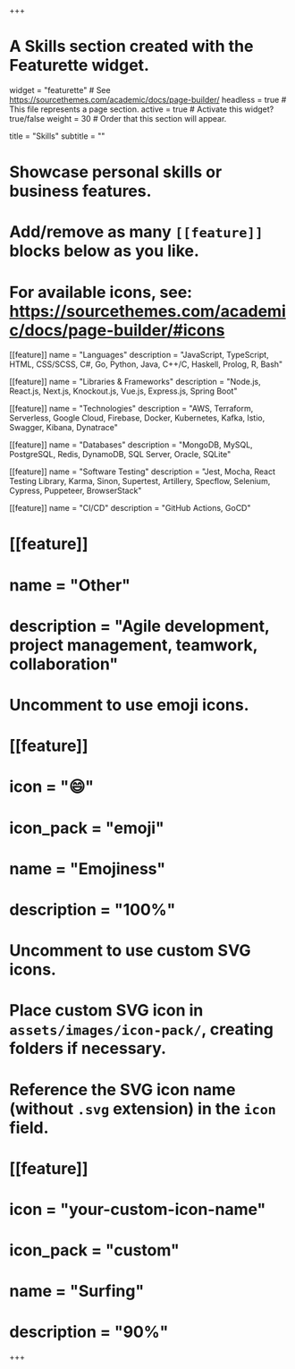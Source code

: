 +++
# A Skills section created with the Featurette widget.
widget = "featurette"  # See https://sourcethemes.com/academic/docs/page-builder/
headless = true  # This file represents a page section.
active = true  # Activate this widget? true/false
weight = 30  # Order that this section will appear.

title = "Skills"
subtitle = ""

# Showcase personal skills or business features.
# 
# Add/remove as many `[[feature]]` blocks below as you like.
# 
# For available icons, see: https://sourcethemes.com/academic/docs/page-builder/#icons


[[feature]]
  name = "Languages"
  description = "JavaScript, TypeScript, HTML, CSS/SCSS,  C#, Go, Python, Java, C++/C, Haskell, Prolog, R, Bash"

[[feature]]
  name = "Libraries & Frameworks"
  description = "Node.js, React.js, Next.js, Knockout.js, Vue.js, Express.js, Spring Boot"

[[feature]]
  name = "Technologies"
  description = "AWS, Terraform, Serverless, Google Cloud, Firebase, Docker, Kubernetes, Kafka, Istio, Swagger, Kibana, Dynatrace"

[[feature]]
  name = "Databases"
  description = "MongoDB, MySQL, PostgreSQL, Redis, DynamoDB, SQL Server, Oracle, SQLite"  

[[feature]]
  name = "Software Testing"
  description = "Jest, Mocha, React Testing Library, Karma, Sinon, Supertest, Artillery, Specflow, Selenium, Cypress, Puppeteer, BrowserStack"

[[feature]]
  name = "CI/CD"
  description = "GitHub Actions, GoCD"

# [[feature]]
#  name = "Other"
#  description = "Agile development, project management, teamwork, collaboration"

# Uncomment to use emoji icons.
# [[feature]]
#  icon = ":smile:"
#  icon_pack = "emoji"
#  name = "Emojiness"
#  description = "100%"  

# Uncomment to use custom SVG icons.
# Place custom SVG icon in `assets/images/icon-pack/`, creating folders if necessary.
# Reference the SVG icon name (without `.svg` extension) in the `icon` field.
# [[feature]]
#  icon = "your-custom-icon-name"
#  icon_pack = "custom"
#  name = "Surfing"
#  description = "90%"

+++

